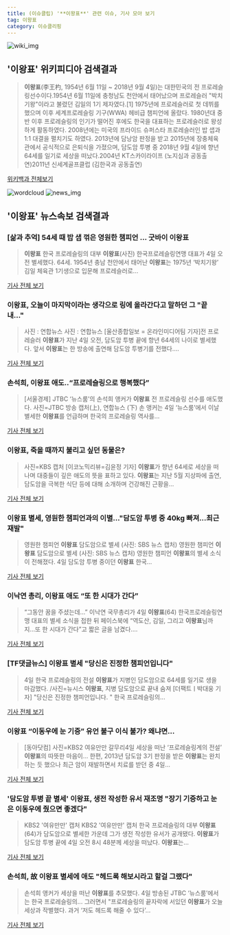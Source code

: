 ```yaml
---
title: (이슈클립) '**이왕표**' 관련 이슈, 기사 모아 보기
tag: 이왕표
category: 이슈클리핑
---
```

![wiki_img](https://user-images.githubusercontent.com/42597476/44503234-41136a80-a6d0-11e8-9071-6fc6418eafe4.png)
## **'**이왕표**'** 위키피디아 검색결과
>**이왕표**(李王杓, 1954년 6월 11일 ~ 2018년 9월 4일)는 대한민국의 전 프로레슬링선수이다.1954년 6월 11일에 충청남도 천안에서 태어났으며 프로레슬러 "박치기왕"이라고 불렸던 김일의 1기 제자였다.[1] 1975년에 프로레슬러로 첫 데뷔를 했으며 이후 세계프로레슬링 기구(WWA) 헤비급 챔피언에 올랐다. 1980년대 중반 이후 프로레슬링의 인기가 떨어진 후에도 한국을 대표하는 프로레슬러로 왕성하게 활동하였다. 2008년에는 미국의 프라이드 슈퍼스타 프로레슬러인 밥 샙과 1:1 대결을 펼치기도 하였다. 2013년에 담낭암 판정을 받고 2015년에 장충체육관에서 공식적으로 은퇴식을 가졌으며, 담도암 투병 중 2018년 9월 4일에 향년 64세를 일기로 세상을 떠났다.2004년 KT스카이라이프 (노지심과 공동출연)2011년 신세계골프클럽 (김한국과 공동출연)

<a href="https://ko.wikipedia.org/wiki/이왕표" target="_blank">위키백과 전체보기</a>

![wordcloud](https://s3.ap-northeast-2.amazonaws.com/lyrics101-wordcloud/2018-09-05-1536077297.png)
![news_img](https://user-images.githubusercontent.com/42597476/44507050-1206f400-a6e4-11e8-8d98-7ffbfebb353f.png)
## **'**이왕표**'** 뉴스속보 검색결과
### [삶과 추억] 54세 때 밥 샙 꺾은 영원한 챔피언 … 굿바이 **이왕표**

>**이왕표** 한국 프로레슬링의 대부 **이왕표**(사진) 한국프로레슬링연맹 대표가 4일 오전 별세했다. 64세. 1954년 충남 천안에서 태어난 **이왕표**는 1975년 ‘박치기왕’ 김일 체육관 1기생으로 입문해 프로레슬러로...

<a href="http://news.joins.com/article/olink/22534802" target="_blank">기사 전체 보기</a>

### **이왕표**, 오늘이 마지막이라는 생각으로 링에 올라간다고 말하던 그 "끝내…"

>사진 : 연합뉴스 사진 : 연합뉴스 [울산종합일보 = 온라인미디어팀 기자]전 프로레슬러 **이왕표**가 지난 4일 오전, 담도암 투병 끝에 향년 64세의 나이로 별세했다.   앞서 **이왕표**는 한 방송에 출연해 담도암 투병기를 전했다....

<a href="http://www.ujnews.co.kr/news/articleView.html?idxno=422630" target="_blank">기사 전체 보기</a>

### 손석희, **이왕표** 애도..“프로레슬링으로 행복했다”

>[서울경제] JTBC ‘뉴스룸’의 손석희 앵커가 **이왕표** 전 프로레슬링 선수를 애도했다. 사진=JTBC 방송 캡처(上), 연합뉴스 (下) 손 앵커는 4일 ‘뉴스룸’에서 이날 별세한 **이왕표**를 언급하며 한국의 프로레슬링 역사를...

<a href="http://www.sedaily.com/NewsView/1S4IA8Z7HL" target="_blank">기사 전체 보기</a>

### **이왕표**, 죽을 때까지 불리고 싶던 동물은?

>사진=KBS 캡처 [이코노믹리뷰=김윤정 기자] **이왕표**가 향년 64세로 세상을 떠나며 대중들이 깊은 애도의 뜻을 표하고 있다. **이왕표**는 지난 5월 지상파에 출연, 담도암을 극복한 식단 등에 대해 소개하며 건강해진 근황을...

<a href="http://www.econovill.com/news/articleView.html?idxno=345485" target="_blank">기사 전체 보기</a>

### **이왕표** 별세, 영원한 챔피언과의 이별…"담도암 투병 중 40kg 빠져…최근 재발"

>영원한 챔피언 **이왕표** 담도암으로 별세 (사진: SBS 뉴스 캡처) 영원한 챔피언 **이왕표** 담도암으로 별세 (사진: SBS 뉴스 캡처) 영원한 챔피언 **이왕표**의 별세 소식이 전해졌다. 4일 담도암 투병 중이던 **이왕표** 한국...

<a href="http://www.dtnews24.com/news/articleView.html?idxno=524517" target="_blank">기사 전체 보기</a>

### 이낙연 총리, **이왕표** 애도 “또 한 시대가 간다”

>“그동안 꿈을 주셨는데…” 이낙연 국무총리가 4일 **이왕표**(64) 한국프로레슬링연맹 대표의 별세 소식을 접한 뒤 페이스북에 “역도산, 김일, 그리고 **이왕표**님까지…또 한 시대가 간다”고 짧은 글을 남겼다....

<a href="http://sports.khan.co.kr/news/sk_index.html?art_id=201809050000013&sec_id=530101&pt=nv" target="_blank">기사 전체 보기</a>

### [TF댓글뉴스] **이왕표** 별세 "당신은 진정한 챔피언입니다"

>4일 한국 프로레슬링의 전설 **이왕표**가 지병인 담도암으로 64세를 일기로 생을 마감했다. /사진=뉴시스 **이왕표**, 지병 담도암으로 끝내 숨져 [더팩트ㅣ박대웅 기자] "당신은 진정한 챔피언입니다. " 한국 프로레슬링의...

<a href="http://news.tf.co.kr/read/sports/1732367.htm" target="_blank">기사 전체 보기</a>

### **이왕표** “이동우에 눈 기증” 유언 불구 이식 불가? 왜냐면…

>[동아닷컴] 사진=KBS2 여유만만 갈무리4일 세상을 떠난 ‘프로레슬링계의 전설’ **이왕표**의 따뜻한 마음이... 한편, 2013년 담도암 3기 판정을 받은 **이왕표**는 완치하는 듯 했으나 최근 암이 재발하면서 치료를 받던 중 4일...

<a href="http://news.donga.com/3/all/20180904/91828116/2" target="_blank">기사 전체 보기</a>

### '담도암 투병 끝 별세' **이왕표**, 생전 작성한 유서 재조명 "장기 기증하고 눈은 이동우에 줬으면 좋겠다"

>KBS2 '여유만만' 캡처 KBS2 '여유만만' 캡처 한국 프로레슬링의 대부 **이왕표**(64)가 담도암으로 별세한 가운데 그가 생전 작성한 유서가 공개됐다. **이왕표**가 담도암 투병 끝에 4일 오전 8시 48분께 세상을 떠났다. **이왕표**는...

<a href="http://www.joongboo.com/news/articleView.html?idxno=1284033" target="_blank">기사 전체 보기</a>

### 손석희, 故 **이왕표** 별세에 애도 "헤드록 해보시라고 할걸 그랬다"

>손석희 앵커가 세상을 떠난 **이왕표**를 추모했다. 4일 방송된 JTBC ‘뉴스룸’에서는 한국 프로레슬링의... 그러면서 "프로레슬링의 끝자락에 서있던 **이왕표**가 오늘 세상과 작별했다. 과거 ‘저도 헤드록 해줄 수 있다’...

<a href="http://sports.hankooki.com/lpage/entv/201809/sp20180905010037136660.htm" target="_blank">기사 전체 보기</a>


